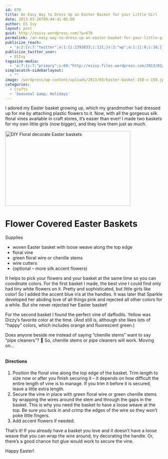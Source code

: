 ```yaml
---
id: 670
title: An Easy Way to Dress Up an Easter Basket for your Little Girl
date: 2013-03-26T09:44:41-05:00
author: ES Ivy
layout: post
guid: http://esivy.wordpress.com/?p=670
permalink: /an-easy-way-to-dress-up-an-easter-basket-for-your-little-girl/
publicize_reach:
  - 'a:2:{s:7:"twitter";a:1:{i:2392833;i:121;}s:2:"wp";a:1:{i:0;i:18;}}'
publicize_twitter_user:
  - ESIvy
tagazine-media:
  - 'a:7:{s:7:"primary";s:69:"http://esivy.files.wordpress.com/2013/03/easter-baskets-400-x-239.jpg";s:6:"images";a:1:{s:69:"http://esivy.files.wordpress.com/2013/03/easter-baskets-400-x-239.jpg";a:6:{s:8:"file_url";s:69:"http://esivy.files.wordpress.com/2013/03/easter-baskets-400-x-239.jpg";s:5:"width";i:400;s:6:"height";i:239;s:4:"type";s:5:"image";s:4:"area";i:95600;s:9:"file_path";b:0;}}s:6:"videos";a:0:{}s:11:"image_count";i:1;s:6:"author";s:8:"37195739";s:7:"blog_id";s:8:"40536089";s:9:"mod_stamp";s:19:"2013-03-26 14:44:41";}'
simplecatch-sidebarlayout:
  - ""
image: /wordpress/wp-content/uploads/2013/03/Easter-basket-150-x-150.jpg
categories:
  - Crafts
  - 'Seasonal &amp; Holidays'
---
```

I adored my Easter basket growing up, which my grandmother had dressed up for me by attaching plastic flowers to it. Now, with all the gorgeous silk floral vines available in craft stores, it&#8217;s easier than ever! I made two baskets for my own little girls (now bigger), and they love them just as much.

<img class="alignnone size-full wp-image-1177" alt="DIY Floral decorate Easter baskets" src="http://esivy.com/wordpress/wp-content/uploads/2013/03/Easter-baskets-400-x-239.jpg" width="400" height="239" srcset="https://esivy.com/wordpress/wp-content/uploads/2013/03/Easter-baskets-400-x-239.jpg 400w, https://esivy.com/wordpress/wp-content/uploads/2013/03/Easter-baskets-400-x-239-300x179.jpg 300w" sizes="(max-width: 400px) 100vw, 400px" /> 

<!--more-->

# Flower Covered Easter Baskets

Supplies

  * <span style="line-height: 14px;">woven Easter basket with loose weave along the top edge</span>
  * floral vine
  * green floral wire or chenille stems
  * wire cutters
  * (optional &#8211; more silk accent flowers)

It helps to pick your flowers and your basket at the same time so you can coordinate colors. For the first basket I made, the best vine I could find only had tiny white flowers on it. Pretty and sophisticated, but little girls like color! So I added the accent blue iris at the handles. It was later that Sparkle developed her abiding love of all things pink and rejected all other colors for a while. But she never rejected her Easter basket!

For the second basket I found the perfect vine of daffodils. Yellow was Dizzy&#8217;s favorite color at the time. (And still is, although she likes lots of &#8220;happy&#8221; colors, which includes orange and fluorescent green.)

Does anyone beside me instead of saying &#8220;chenille stems&#8221; want to say &#8220;pipe cleaners&#8221;? 🙂 So, chenille stems or pipe cleaners will work. Moving on&#8230;

## <span style="font-size: 14px; line-height: 23px;">Directions</span>

  1. <span style="line-height: 14px;">Position the floral vine along the top edge of the basket. Trim length to size now or after you finish securing it &#8211; it depends on how difficult the entire length of vine is to manage. If you trim it before it is secured, leave a little extra length.</span>
  2. <span style="line-height: 14px;">Secure the vine in place with green floral wire or green chenille stems by wrapping the wires around the stem and through the gaps in the basket. This is why you need the basket to have a loose weave at the top. Be sure you tuck in and crimp the edges of the wire so they won&#8217;t poke little fingers.</span>
  3. Add accent flowers if needed.

That&#8217;s it! If you already have a basket you love and it doesn&#8217;t have a loose weave that you can wrap the wire around, try decorating the handle. Or, there&#8217;s a good chance hot glue would work to secure the vine.

Happy Easter!